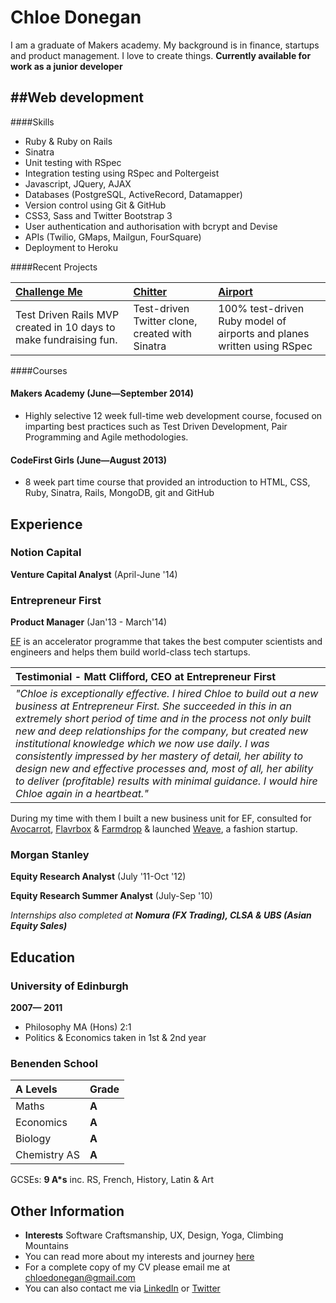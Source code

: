 Chloe Donegan
==============

I am a graduate of Makers academy. My background is in
finance, startups and product management. I love to create things. **Currently available for work as a junior developer**

##Web development
---------------

####Skills

  - Ruby & Ruby on Rails
  - Sinatra
  - Unit testing with RSpec
  - Integration testing using RSpec and Poltergeist
  - Javascript, JQuery, AJAX
  - Databases (PostgreSQL, ActiveRecord, Datamapper)
  - Version control using Git & GitHub
  - CSS3, Sass and Twitter Bootstrap 3
  - User authentication and authorisation with bcrypt and Devise
  - APIs (Twilio, GMaps, Mailgun, FourSquare)
  - Deployment to Heroku

####Recent Projects

| [Challenge Me] | [Chitter] | [Airport] |
|:--------------- |:-------- |:--------- |
| Test Driven Rails MVP created in 10 days to make fundraising fun. | Test-driven Twitter clone, created with Sinatra | 100% test-driven Ruby model of airports and planes written using RSpec |

####Courses

#### Makers Academy (June&mdash;September 2014)

- Highly selective 12 week full-time web development course, focused on imparting best practices such as Test Driven Development, Pair Programming and Agile methodologies.

#### CodeFirst Girls (June&mdash;August 2013)

- 8 week part time course that provided an introduction to HTML, CSS, Ruby, Sinatra, Rails, MongoDB, git and GitHub


Experience
----------
### Notion Capital

**Venture Capital Analyst** (April-June '14)

### Entrepreneur  First
**Product Manager** (Jan'13 - March'14)

[EF] is an accelerator programme that takes the best computer scientists and engineers and helps them build world-class tech startups.

|**Testimonial - Matt Clifford, CEO at Entrepreneur First**|
|:--------------- |
|_"Chloe is exceptionally effective. I hired Chloe to build out a new business at Entrepreneur First. She succeeded in this in an extremely short period of time and in the process not only built new and deep relationships for the company, but created new institutional knowledge which we now use daily. I was consistently impressed by her mastery of detail, her ability to design new and effective processes and, most of all, her ability to deliver (profitable) results with minimal guidance. I would hire Chloe again in a heartbeat."_|

During my time with them I built a new business unit for EF, consulted for [Avocarrot], [Flavrbox] & [Farmdrop] & launched [Weave], a fashion startup.

### Morgan Stanley

**Equity Research Analyst** (July '11-Oct '12)

**Equity Research Summer Analyst** (July-Sep '10)

_Internships also completed at **Nomura (FX Trading), CLSA & UBS (Asian Equity Sales)**_

Education
----------
### University of Edinburgh
**2007&mdash; 2011**
- Philosophy MA (Hons) 2:1
- Politics & Economics taken in 1st & 2nd year

### Benenden School
| **A Levels** | **Grade**|
|:------------ |:-------- |
| Maths        | **A** |
| Economics    | **A** |
| Biology      | **A** |
| Chemistry AS | **A** |

GCSEs: **9 A*s** inc. RS, French, History, Latin & Art

Other Information
----------
- **Interests** Software Craftsmanship, UX, Design, Yoga, Climbing Mountains
- You can read more about my interests and journey [here]
- For a complete copy of my CV please email me at [chloedonegan@gmail.com]
- You can also contact me via [LinkedIn] or [Twitter]

[chloedonegan@gmail.com]: mailto:chloedonegan@gmail.com
[Github]: https://github.com/csharpd
[here]: http://geekchicme.tumblr.com/
[LinkedIn]: uk.linkedin.com/in/chloedonegan/
[Twitter]: https://twitter.com/ThisIsChloeD?lang=en
[Challenge Me]: https://github.com/yoshdog/challenge-me
[Chitter]: https://github.com/csharpd/Chitter
[Airport]: https://github.com/csharpd/Airport_rewrite
[EF]: http://www.joinef.com/
[Weave]: http://www.weaveuk.com/
[EUTIC]: http://www.eutic.org/
[Nicola Aitken]: https://github.com/aitkenster
[Jamie Allen]: https://github.com/jamieallen59
[Chloe Donegan]: https://github.com/csharpd
[Nikesh Ashar]: https://github.com/nikeshashar
[Joe Dowdell]: https://github.com/joedowdell
[Toan Nguyen]: https://github.com/yoshdog
[Avocarrot]: http://www.avocarrot.com/
[Flavrbox]: http://flavrbox.com/
[Farmdrop]: https://www.farmdrop.co.uk/#/
[Makers Academy]: http://www.makersacademy.com/






